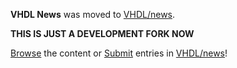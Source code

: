 **VHDL News** was moved to [VHDL/news](https://github.com/VHDL/news).

**THIS IS JUST A DEVELOPMENT FORK NOW**

[Browse](https://vhdl.github.io/news) the content or [Submit](https://github.com/vhdl/news/issues/new/choose) entries in [VHDL/news](https://github.com/VHDL/news)!
